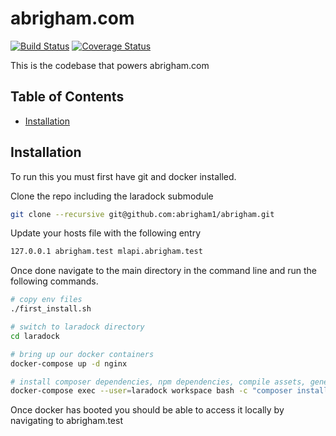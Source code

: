# abrigham.com
[![Build Status](https://travis-ci.org/abrigham1/abrigham.svg?branch=master)](https://travis-ci.org/abrigham1/abrigham)
[![Coverage Status](https://coveralls.io/repos/github/abrigham1/abrigham/badge.svg?branch=master)](https://coveralls.io/github/abrigham1/abrigham?branch=master)

This is the codebase that powers abrigham.com

## Table of Contents
* [Installation](#installation)

## Installation
To run this you must first have git and docker installed.

Clone the repo including the laradock submodule
```bash
git clone --recursive git@github.com:abrigham1/abrigham.git
```

Update your hosts file with the following entry
```bash
127.0.0.1 abrigham.test mlapi.abrigham.test
```

Once done navigate to the main directory in the command line and run the following commands.
```bash
# copy env files
./first_install.sh

# switch to laradock directory
cd laradock

# bring up our docker containers
docker-compose up -d nginx

# install composer dependencies, npm dependencies, compile assets, generate encryption key
docker-compose exec --user=laradock workspace bash -c "composer install --prefer-source --no-interaction --quiet && php artisan key:generate --ansi && npm install --quiet && npm run dev"
```

Once docker has booted you should be able to access it locally by navigating to abrigham.test